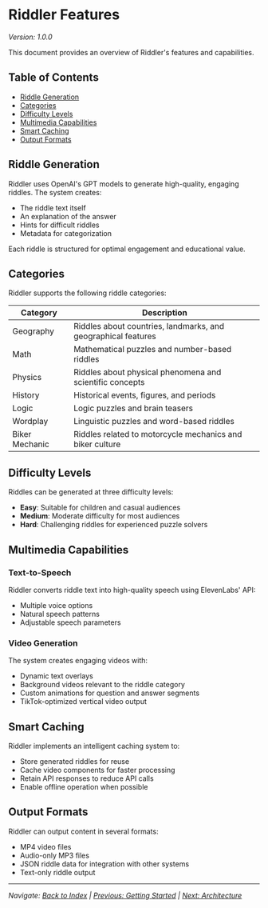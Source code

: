 # Riddler Features
*Version: 1.0.0*

This document provides an overview of Riddler's features and capabilities.

## Table of Contents
- [Riddle Generation](#riddle-generation)
- [Categories](#categories)
- [Difficulty Levels](#difficulty-levels)
- [Multimedia Capabilities](#multimedia-capabilities)
- [Smart Caching](#smart-caching)
- [Output Formats](#output-formats)

## Riddle Generation

Riddler uses OpenAI's GPT models to generate high-quality, engaging riddles. The system creates:

- The riddle text itself
- An explanation of the answer
- Hints for difficult riddles
- Metadata for categorization

Each riddle is structured for optimal engagement and educational value.

## Categories

Riddler supports the following riddle categories:

| Category | Description |
|----------|-------------|
| Geography | Riddles about countries, landmarks, and geographical features |
| Math | Mathematical puzzles and number-based riddles |
| Physics | Riddles about physical phenomena and scientific concepts |
| History | Historical events, figures, and periods |
| Logic | Logic puzzles and brain teasers |
| Wordplay | Linguistic puzzles and word-based riddles |
| Biker Mechanic | Riddles related to motorcycle mechanics and biker culture |

## Difficulty Levels

Riddles can be generated at three difficulty levels:

- **Easy**: Suitable for children and casual audiences
- **Medium**: Moderate difficulty for most audiences
- **Hard**: Challenging riddles for experienced puzzle solvers

## Multimedia Capabilities

### Text-to-Speech

Riddler converts riddle text into high-quality speech using ElevenLabs' API:

- Multiple voice options
- Natural speech patterns
- Adjustable speech parameters

### Video Generation

The system creates engaging videos with:

- Dynamic text overlays
- Background videos relevant to the riddle category
- Custom animations for question and answer segments
- TikTok-optimized vertical video output

## Smart Caching

Riddler implements an intelligent caching system to:

- Store generated riddles for reuse
- Cache video components for faster processing
- Retain API responses to reduce API calls
- Enable offline operation when possible

## Output Formats

Riddler can output content in several formats:

- MP4 video files
- Audio-only MP3 files
- JSON riddle data for integration with other systems
- Text-only riddle output

---

*Navigate: [Back to Index](index.md) | [Previous: Getting Started](getting-started.md) | [Next: Architecture](architecture.md)* 